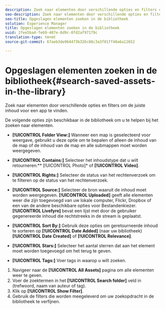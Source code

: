 ```yaml
---
description: Zoek naar elementen door verschillende opties en filters om de juiste inhoud voor een app te vinden.
seo-description: Zoek naar elementen door verschillende opties en filters om de juiste inhoud voor een app te vinden.
seo-title: Opgeslagen elementen zoeken in de bibliotheek
solution: Experience Manager
title: Opgeslagen elementen zoeken in de bibliotheek
uuid: 2fee5ba4-fe69-487e-8d9c-0fd2af97179c
translation-type: tm+mt
source-git-commit: 67aeb3de964473b326c88c3a3f81ff48a6a12652

---
```



# Opgeslagen elementen zoeken in de bibliotheek{#search-saved-assets-in-the-library}

Zoek naar elementen door verschillende opties en filters om de juiste inhoud voor een app te vinden.

De volgende opties zijn beschikbaar in de bibliotheek om u te helpen bij het zoeken naar elementen.

* **[!UICONTROL Folder View:]** Wanneer een map is geselecteerd voor weergave, gebruikt u deze optie om te bepalen of alleen de inhoud van de map of de inhoud van de map en alle submappen moet worden weergegeven.
* **[!UICONTROL Contains:]** Selecteer het inhoudstype dat u wilt retourneren:** [!UICONTROL Photo]* of **[!UICONTROL Video]**.

* **[!UICONTROL Rights:]** Selecteer de status van het rechtenverzoek om te filteren op de status van het rechtenverzoek.
* **[!UICONTROL Source:]** Selecteer de bron waaruit de inhoud moet worden weergegeven. **[!UICONTROL Uploaded]** geeft alle elementen weer die zijn toegevoegd van uw lokale computer, Flickr, Dropbox of een van de andere beschikbare opties voor Bestandenkiezer. **[!UICONTROL Livefyre]** bevat een lijst met door de gebruiker gegenereerde inhoud die rechtstreeks in de stream is geplaatst.

* **[!UICONTROL Sort By:]** Gebruik deze opties om geretourneerde inhoud te sorteren op **[!UICONTROL Date Added]** (naar uw bibliotheek) **[!UICONTROL Date Created]** of **[!UICONTROL Relevance]**.

* **[!UICONTROL Stars:]** Selecteer het aantal sterren dat aan het element moet worden toegevoegd om het terug te geven.
* **[!UICONTROL Tags:]** Voer tags in waarop u wilt zoeken.

1. Navigeer naar de **[!UICONTROL All Assets]** pagina om alle elementen weer te geven.
1. Voer de zoektermen in het **[!UICONTROL Search folder]** veld in (trefwoord, naam van auteur of tag).
1. Klik op **[!UICONTROL Show Filter]**.
1. Gebruik de filters die worden meegeleverd om uw zoekopdracht in de bibliotheek te verfijnen.
